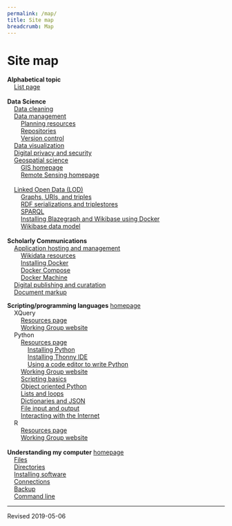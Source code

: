 ```yaml
---
permalink: /map/
title: Site map
breadcrumb: Map
---
```


# Site map

<strong>Alphabetical topic</strong><br/>
&nbsp;&nbsp;&nbsp;&nbsp;[List page](../topics/)<br/>
<br/>
<strong>Data Science</strong><br/>
&nbsp;&nbsp;&nbsp;&nbsp;[Data cleaning](../clean/)<br/>
&nbsp;&nbsp;&nbsp;&nbsp;[Data management](../manage/)<br/>
&nbsp;&nbsp;&nbsp;&nbsp;&nbsp;&nbsp;&nbsp;&nbsp;[Planning resources](../manage/planning/)<br/>
&nbsp;&nbsp;&nbsp;&nbsp;&nbsp;&nbsp;&nbsp;&nbsp;[Repositories](../manage/repository/)<br/>
&nbsp;&nbsp;&nbsp;&nbsp;&nbsp;&nbsp;&nbsp;&nbsp;[Version control](../manage/control/)<br/>
&nbsp;&nbsp;&nbsp;&nbsp;[Data visualization](../viz/)<br/>
&nbsp;&nbsp;&nbsp;&nbsp;[Digital privacy and security](../secure/)<br/>
&nbsp;&nbsp;&nbsp;&nbsp;[Geospatial science](../geo/)<br/>
&nbsp;&nbsp;&nbsp;&nbsp;&nbsp;&nbsp;&nbsp;&nbsp;[GIS homepage](../geo/gis/)<br/>
&nbsp;&nbsp;&nbsp;&nbsp;&nbsp;&nbsp;&nbsp;&nbsp;[Remote Sensing homepage](../geo/rs/)<br/>
<br/>
&nbsp;&nbsp;&nbsp;&nbsp;[Linked Open Data (LOD)](../lod/)<br/>
&nbsp;&nbsp;&nbsp;&nbsp;&nbsp;&nbsp;&nbsp;&nbsp;[Graphs, URIs, and triples](../lod/graphs/)<br/>
&nbsp;&nbsp;&nbsp;&nbsp;&nbsp;&nbsp;&nbsp;&nbsp;[RDF serializations and triplestores](../lod/serialization/)<br/>
&nbsp;&nbsp;&nbsp;&nbsp;&nbsp;&nbsp;&nbsp;&nbsp;[SPARQL](../lod/sparql/)<br/>
&nbsp;&nbsp;&nbsp;&nbsp;&nbsp;&nbsp;&nbsp;&nbsp;[Installing Blazegraph and Wikibase using Docker](../lod/install/)<br/>
&nbsp;&nbsp;&nbsp;&nbsp;&nbsp;&nbsp;&nbsp;&nbsp;[Wikibase data model](../lod/wikibase/)<br/>
<br/>
<strong>Scholarly Communications</strong><br/>
&nbsp;&nbsp;&nbsp;&nbsp;[Application hosting and management](../host/)<br/>
&nbsp;&nbsp;&nbsp;&nbsp;&nbsp;&nbsp;&nbsp;&nbsp;[Wikidata resources](../host/wikidata/)<br/>
&nbsp;&nbsp;&nbsp;&nbsp;&nbsp;&nbsp;&nbsp;&nbsp;[Installing Docker](../host/docker/)<br/>
&nbsp;&nbsp;&nbsp;&nbsp;&nbsp;&nbsp;&nbsp;&nbsp;[Docker Compose](../host/dockercompose/)<br/>
&nbsp;&nbsp;&nbsp;&nbsp;&nbsp;&nbsp;&nbsp;&nbsp;[Docker Machine](../host/dockermachine/)<br/>
&nbsp;&nbsp;&nbsp;&nbsp;[Digital publishing and curatation](../pubs/)<br/>
&nbsp;&nbsp;&nbsp;&nbsp;[Document markup](../markup/)<br/>

<strong>Scripting/programming languages</strong> [homepage](../script/)<br/>
&nbsp;&nbsp;&nbsp;&nbsp;XQuery<br/>
&nbsp;&nbsp;&nbsp;&nbsp;&nbsp;&nbsp;&nbsp;&nbsp;[Resources page](../script/xquery/)<br/>
&nbsp;&nbsp;&nbsp;&nbsp;&nbsp;&nbsp;&nbsp;&nbsp;[Working Group website](https://heardlibrary.github.io/xquery-working-group/)<br/>
&nbsp;&nbsp;&nbsp;&nbsp;Python<br/>
&nbsp;&nbsp;&nbsp;&nbsp;&nbsp;&nbsp;&nbsp;&nbsp;[Resources page](../script/python/)<br/>
&nbsp;&nbsp;&nbsp;&nbsp;&nbsp;&nbsp;&nbsp;&nbsp;&nbsp;&nbsp;&nbsp;&nbsp;[Installing Python](../script/python/install/)<br/>
&nbsp;&nbsp;&nbsp;&nbsp;&nbsp;&nbsp;&nbsp;&nbsp;&nbsp;&nbsp;&nbsp;&nbsp;[Installing Thonny IDE](../script/python/thonny/)<br/>
&nbsp;&nbsp;&nbsp;&nbsp;&nbsp;&nbsp;&nbsp;&nbsp;&nbsp;&nbsp;&nbsp;&nbsp;[Using a code editor to write Python](../script/python/editor/)<br/>
&nbsp;&nbsp;&nbsp;&nbsp;&nbsp;&nbsp;&nbsp;&nbsp;[Working Group website](../script/python/wg/)<br/>
&nbsp;&nbsp;&nbsp;&nbsp;&nbsp;&nbsp;&nbsp;&nbsp;[Scripting basics](../script/python/basics/)<br/>
&nbsp;&nbsp;&nbsp;&nbsp;&nbsp;&nbsp;&nbsp;&nbsp;[Object oriented Python](../script/python/object/)<br/>
&nbsp;&nbsp;&nbsp;&nbsp;&nbsp;&nbsp;&nbsp;&nbsp;[Lists and loops](../script/python/structures/)<br/>
&nbsp;&nbsp;&nbsp;&nbsp;&nbsp;&nbsp;&nbsp;&nbsp;[Dictionaries and JSON](../script/python/json/)<br/>
&nbsp;&nbsp;&nbsp;&nbsp;&nbsp;&nbsp;&nbsp;&nbsp;[File input and output](../script/python/inout/)<br/>
&nbsp;&nbsp;&nbsp;&nbsp;&nbsp;&nbsp;&nbsp;&nbsp;[Interacting with the Internet](../script/python/internet/)<br/>
&nbsp;&nbsp;&nbsp;&nbsp;R<br/>
&nbsp;&nbsp;&nbsp;&nbsp;&nbsp;&nbsp;&nbsp;&nbsp;[Resources page](../script/r/)<br/>
&nbsp;&nbsp;&nbsp;&nbsp;&nbsp;&nbsp;&nbsp;&nbsp;[Working Group website](https://commodore-r-group.github.io/)<br/>
<br/>
<strong>Understanding my computer</strong> [homepage](../computer/)<br/>
&nbsp;&nbsp;&nbsp;&nbsp;[Files](../computer/files/)<br/>
&nbsp;&nbsp;&nbsp;&nbsp;[Directories](../computer/directories/)<br/>
&nbsp;&nbsp;&nbsp;&nbsp;[Installing software](../computer/installation/)<br/>
&nbsp;&nbsp;&nbsp;&nbsp;[Connections](../computer/connections/)<br/>
&nbsp;&nbsp;&nbsp;&nbsp;[Backup](../computer/backup/)<br/>
&nbsp;&nbsp;&nbsp;&nbsp;[Command line](../computer/command/)<br/>

----
Revised 2019-05-06

